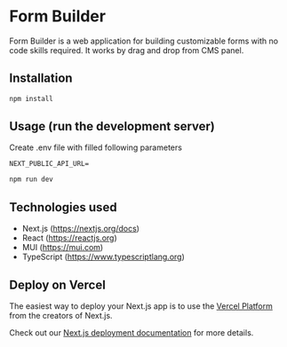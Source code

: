 # Form Builder

Form Builder is a web application for building customizable forms with no code skills required. It works by drag and drop from CMS panel.

## Installation
```bash
npm install
```

## Usage (run the development server)

Create .env file with filled following parameters
```dotenv
NEXT_PUBLIC_API_URL=
```

```bash
npm run dev
```

## Technologies used
- Next.js (https://nextjs.org/docs)
- React (https://reactjs.org)
- MUI (https://mui.com)
- TypeScript (https://www.typescriptlang.org)

## Deploy on Vercel

The easiest way to deploy your Next.js app is to use the [Vercel Platform](https://vercel.com/new?utm_medium=default-template&filter=next.js&utm_source=create-next-app&utm_campaign=create-next-app-readme) from the creators of Next.js.

Check out our [Next.js deployment documentation](https://nextjs.org/docs/deployment) for more details.
